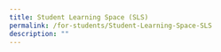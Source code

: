 ```yaml
---
title: Student Learning Space (SLS)
permalink: /for-students/Student-Learning-Space-SLS
description: ""
---
```

